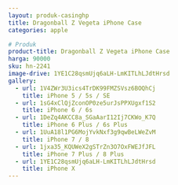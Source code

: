 ```yaml
---
layout: produk-casinghp
title: Dragonball Z Vegeta iPhone Case
categories: apple

# Produk
product-title: Dragonball Z Vegeta iPhone Case
harga: 90000
sku: hn-2241
image-drive: 1YE1C28qsmUjq6aLH-LmKITLhLJdtHrsd
gallery:
  - url: 1V4ZWr3U3ics4TrDK99FMZSVsz6BOQhCj
    title: iPhone 5 / 5s / SE
  - url: 1sG4xClQjZconOP0ze5urJsPPXUgxf1S2
    title: iPhone 6 / 6s
  - url: 1DeZq4AKCC8a_SGaAarI12Ij7CKWo_K7Q
    title: iPhone 6 Plus / 6s Plus
  - url: 1UuA18l1PG6MojYvkNxf3g9qwBeLWeZvM
    title: iPhone 7 / 8
  - url: 1jxa35_KQUWeX2gSTrZn3O7OxFWEJfJFL
    title: iPhone 7 Plus / 8 Plus
  - url: 1YE1C28qsmUjq6aLH-LmKITLhLJdtHrsd
    title: iPhone X
---
```

